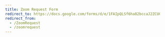 ```yaml
---
title: Zoom Request Form
redirect_to: https://docs.google.com/forms/d/e/1FAIpQLSf6ha82bccaJ2ZCUGLnaK0xFtJsK3q0tmsQONDJ2H3ECE0vCw/viewform
redirect_from: 
  - /ZoomRequest
  - /zoomrequest
---
```

